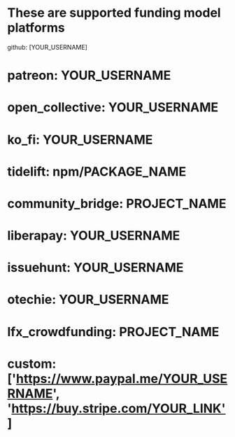 # These are supported funding model platforms

github: [YOUR_USERNAME]
# patreon: YOUR_USERNAME
# open_collective: YOUR_USERNAME
# ko_fi: YOUR_USERNAME
# tidelift: npm/PACKAGE_NAME
# community_bridge: PROJECT_NAME
# liberapay: YOUR_USERNAME
# issuehunt: YOUR_USERNAME
# otechie: YOUR_USERNAME
# lfx_crowdfunding: PROJECT_NAME
# custom: ['https://www.paypal.me/YOUR_USERNAME', 'https://buy.stripe.com/YOUR_LINK']
